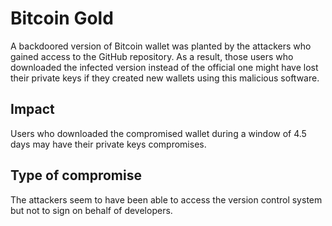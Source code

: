 # Bitcoin Gold

A backdoored version of Bitcoin wallet was planted by the attackers who gained
access to the GitHub repository. As a result, those users who downloaded the
infected version instead of the official one might have lost their private keys
if they created new wallets using this malicious software.

## Impact

Users who downloaded the compromised wallet during a window of 4.5 days may
have their private keys compromises.

## Type of compromise

The attackers seem to have been able to access the version control system but
not to sign on behalf of developers.
